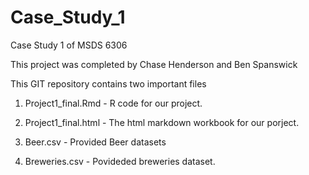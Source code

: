 # Case_Study_1
Case Study 1 of MSDS 6306

This project was completed by Chase Henderson and Ben Spanswick

This GIT repository contains two important files

1. Project1_final.Rmd - R code for our project.

2. Project1_final.html - The html markdown workbook for our porject.

3. Beer.csv - Provided Beer datasets

4. Breweries.csv - Povideded breweries dataset. 

